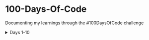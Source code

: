 # 100-Days-Of-Code
Documenting my learnings through the #100DaysOfCode challenge

<details>
<summary>Days 1-10</summary>
### Day 1
- Learned about Object Oriented Programming and Design Patterns. Watched a video explaining the four main principles of design patterns (Encapsulation, Abstraction, Inheritance, Polymorphism) and read an article about how these can be applied in Functional Programming. 
- Continued building the React Native Instagram Clone. Header and Stories components are complete, almost finished with building the Post component. Becoming more familiar with React Native components. Still find the debugging process a bit complicated. 

### Day 2
- Made progress with the Positive Mind project. Used what I learnt from the React Native Instagram Clone Tutorial to help me with styling and functionality in this project.
- Almost finished building the Home Screen component of the Instagram clone. Only the BottomTab component functionality is needed to complete this screen. Becoming more familiar and comfortable with React Native and its quirks. 

### Day 3 
- More progress with the Positive Mind project. We have almost finished building one of the screens. The functionality of the button and a Navbar is needed to complete the Routine screen. 
- Solved a Codewars problem to practice my JavaScript skills. Broke down the problem into smaller, more manageable tasks in order to find a solution. 

### Day 4
- Focused on Codewars to strengthen my Vanilla JS and problem solving skills. Practiced applying different array methods to find solutions. 

### Day 5 
- Made progress with the Instagram React Native Clone and finished building the HomeScreen component. Learnt about dynamic styling. 
- Attempted to build components without assistance and then compared my code to code from a tutorial. Seeing how someone more experienced would go about writing the same code I am writing is giving me an insight into how to write cleaner, more readable code. 

### Day 6
- Positive Mind (React Native): found an npm package to add a popup modal to our project so users can input tasks. Using props, we are working on passing individual functions to each display box which will handle submitting information to the correct data libs i.e morning tasks are stored in the morning data libs. 
- To Do (React): made some CSS adjustments and redeployed.
- Instagram React Clone (React Native): Started building another screen (AddNewPost).

### Day 7 
- Positive Mind (React Native): completed styling of popup component. Reflected on the structure of the app and decided to plan how we were going to manage state and on which levels should state be managed. 
- Watched a video by Kent C. Dodds on React state management: 
    - Learnt the difference between UI state and server cache state.
    - Where we choose to manage state can have an impact on the performance of the app: having too much global state can cause performance issues.
    - Learnt about composition as a way to tackle prop drilling. 
    - Refreshed knowledge on how to use Context.
    
### Day 8 
- Positive Mind (React Native): reflected on what I learnt from the React state management video I watched previously and planned where to manage state in our app. Manage to render user inputted data on our app. At the moment, we are using libs to provide data for the frontend but aim to build a backend to connect to the frontend. 
- Practiced using array methods (filter, map, reduce) to solve code problems. 
</details>


